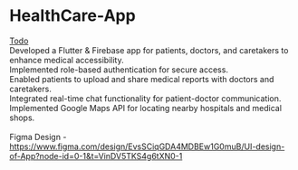 # HealthCare-App

<u>Todo <br></u>
Developed a Flutter & Firebase app for patients, doctors, and caretakers to enhance medical accessibility.<br>
Implemented role-based authentication for secure access.<br>
Enabled patients to upload and share medical reports with doctors and caretakers.<br>
Integrated real-time chat functionality for patient-doctor communication.<br>
Implemented Google Maps API for locating nearby hospitals and medical shops.<br>
<br>
Figma Design - https://www.figma.com/design/EvsSCiqGDA4MDBEw1G0muB/UI-design-of-App?node-id=0-1&t=VinDV5TKS4g6tXN0-1

